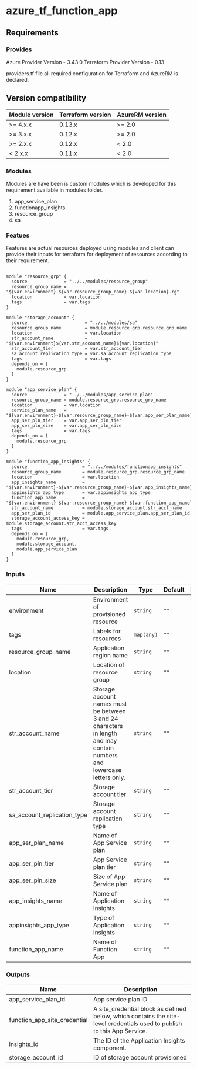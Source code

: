 # azure_tf_function_app

## Requirements

### Provides
Azure Provider     Version - 3.43.0
Terraform Provider Version - 0.13

providers.tf file all required configuration for Terraform and AzureRM is declared.

## Version compatibility

| Module version | Terraform version | AzureRM version |
|----------------|-------------------| --------------- |
| >= 4.x.x       | 0.13.x            | >= 2.0          |
| >= 3.x.x       | 0.12.x            | >= 2.0          |
| >= 2.x.x       | 0.12.x            | < 2.0           |
| <  2.x.x       | 0.11.x            | < 2.0           |

### Modules
Modules are have been is custom modules which is developed for this requirement available in modules folder.

1. app_service_plan
2. functionapp_insights
3. resource_group
4. sa

### Featues
Features are actual resources deployed using modules and client can provide their inputs for terraform for deployment of resources according to their requirement.

```hcl

module "resource_grp" {
  source              = "../../modules/resource_group"
  resource_group_name = "${var.environment}-${var.resource_group_name}-${var.location}-rg"
  location            = var.location
  tags                = var.tags
}

module "storage_account" {
  source                      = "../../modules/sa"
  resource_group_name         = module.resource_grp.resource_grp_name
  location                    = var.location
  str_account_name            = "${var.environment}${var.str_account_name}${var.location}"
  str_account_tier            = var.str_account_tier
  sa_account_replication_type = var.sa_account_replication_type
  tags                        = var.tags
  depends_on = [
    module.resource_grp
  ]
}

module "app_service_plan" {
  source              = "../../modules/app_service_plan"
  resource_group_name = module.resource_grp.resource_grp_name
  location            = var.location
  service_plan_name   = "${var.environment}-${var.resource_group_name}-${var.app_ser_plan_name}"
  app_ser_pln_tier    = var.app_ser_pln_tier
  app_ser_pln_size    = var.app_ser_pln_size
  tags                = var.tags
  depends_on = [
    module.resource_grp
  ]
}

module "function_app_insights" {
  source                     = "../../modules/functionapp_insights"
  resource_group_name        = module.resource_grp.resource_grp_name
  location                   = var.location
  app_insights_name          = "${var.environment}-${var.resource_group_name}-${var.app_insights_name}"
  appinsights_app_type       = var.appinsights_app_type
  function_app_name          = "${var.environment}-${var.resource_group_name}-${var.function_app_name}"
  str_account_name           = module.storage_account.str_acct_name
  app_ser_plan_id            = module.app_service_plan.app_ser_plan_id
  storage_account_access_key = module.storage_account.str_acct_access_key
  tags                       = var.tags
  depends_on = [
    module.resource_grp,
    module.storage_account,
    module.app_service_plan
  ]
}
```
### Inputs

| Name | Description | Type | Default | Required |
|------|-------------|------|---------|:--------:|
| environment | Environment of provisioned resource | `string` | `""` | no |
| tags | Labels for resources | `map(any)` | `""` | no |
| resource\_group\_name | Application region name | `string` | `""` | yes |
| location | Location of resource group | `string` | `""` | yes |
| str\_account\_name | Storage account names must be between 3 and 24 characters in length and may contain numbers and lowercase letters only. | `string` | `""` | yes |
| str_account\_tier | Storage account tier | `string` | `""` | yes |
| sa\_account\_replication\_type | Storage account replication type | `string` | `""` | yes |
| app\_ser\_plan\_name | Name of App Service plan | `string` | `""` | yes |
| app\_ser\_pln\_tier | App Service plan tier | `string` | `""` | yes |
| app\_ser\_pln\_size | Size of App Service plan | `string` | `""` | yes |
| app\_insights\_name | Name of Application Insights | `string` | `""` | yes |
| appinsights\_app\_type | Type of Application Insights | `string` | `""` | yes |
| function\_app\_name | Name of Function App | `string` | `""` | yes |

### Outputs

| Name | Description |
|------|-------------|
| app\_service\_plan\_id | App service plan ID |
| function\_app\_site\_credential | A site_credential block as defined below, which contains the site-level credentials used to publish to this App Service. |
| insights\_id | The ID of the Application Insights component. |
| storage\_account\_id | ID of storage account provisioned |